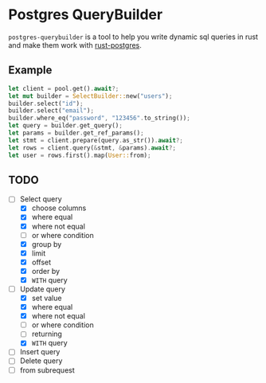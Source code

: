 # Postgres QueryBuilder

`postgres-querybuilder` is a tool to help you write dynamic sql queries in rust and make them work with [rust-postgres](https://github.com/sfackler/rust-postgres).

## Example

```rust
let client = pool.get().await?;
let mut builder = SelectBuilder::new("users");
builder.select("id");
builder.select("email");
builder.where_eq("password", "123456".to_string());
let query = builder.get_query();
let params = builder.get_ref_params();
let stmt = client.prepare(query.as_str()).await?;
let rows = client.query(&stmt, &params).await?;
let user = rows.first().map(User::from);
```

## TODO

- [ ] Select query
  - [x] choose columns
  - [x] where equal
  - [x] where not equal
  - [ ] or where condition
  - [x] group by
  - [x] limit
  - [x] offset
  - [x] order by
  - [x] `WITH` query
- [ ] Update query
  - [x] set value
  - [x] where equal
  - [x] where not equal
  - [ ] or where condition
  - [ ] returning
  - [x] `WITH` query
- [ ] Insert query
- [ ] Delete query
- [ ] from subrequest
